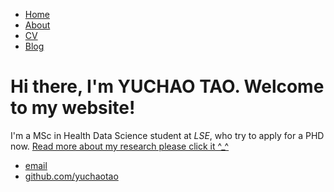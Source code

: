 <html>
	<head>
		<title>YUCHAO TAO, </title>
	</head>
	<body>
		<nav>
    		<ul>
        		<li><a href="/">Home</a></li>
	        	<li><a href="/about">About</a></li>
        		<li><a href="/cv">CV</a></li>
        		<li><a href="/blog">Blog</a></li>
    		</ul>
		</nav>
		<div class="container">
    		<div class="blurb">
        		<h1>Hi there, I'm YUCHAO TAO. Welcome to my website!</h1>
				<p>I'm a MSc in Health Data Science student at <em>LSE</em>, who try to apply for a PHD now. <a href="/about">Read more about my research please click it ^_^</a></p>
    		</div><!-- /.blurb -->
		</div><!-- /.container -->
		<footer>
    		<ul>
        		<li><a href="Y.Tao19@lse.ac.uk">email</a></li>
        		<li><a href="https://github.com/yuchaotao">github.com/yuchaotao</a></li>
			</ul>
		</footer>
	</body>
</html>
